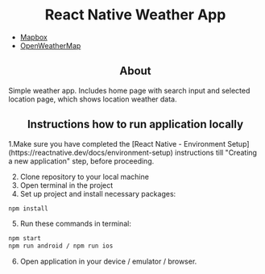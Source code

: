 <h1 align="center">React Native Weather App</h1>

- [Mapbox](https://www.mapbox.com/)
- [OpenWeatherMap](https://openweathermap.org/)

<h2 align="center">About</h2>

  Simple weather app. Includes home page with search input 
  and selected location page, which shows location weather data.

<h2 align="center">Instructions how to run application locally</h2>
1.Make sure you have completed the [React Native - Environment Setup](https://reactnative.dev/docs/environment-setup) instructions till "Creating a new application" step, before proceeding.

2. Clone repository to your local machine
3. Open terminal in the project
4. Set up project and install necessary packages:

```bash
npm install
```

5. Run these commands in terminal:

```bash
npm start
npm run android / npm run ios
```

6. Open application in your device / emulator / browser.

